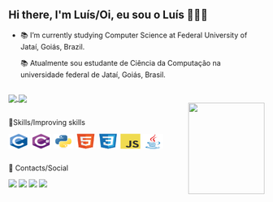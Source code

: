## Hi there, I'm Luís/Oi, eu sou o Luís 👋😁😊



- 📚 I’m currently studying Computer Science at Federal University of Jataí, Goiás, Brazil.

  📚 Atualmente sou estudante de Ciência da Computação na universidade federal de Jataí, Goiás, Brasil.


##


<a href="https://github.com/Schneiderss?tab=repositories">
  <img height=200 align="center" src="https://github-readme-stats.vercel.app/api?username=Schneiderss&theme=blue_navy" />
</a>
<a href="https://github.com/Schneiderss?tab=repositories">
  <img height=200 align="center" src="https://github-readme-stats.vercel.app/api/top-langs?username=Schneiderss&layout=donut&langs_count=8&card_width=32&theme=blue_navy" />
</a>

<div>
    <img align="right" width="150" height="180" src="https://private-user-images.githubusercontent.com/167125378/336620774-87680f29-c001-47f2-a190-6a8ed91abf0e.gif?jwt=eyJhbGciOiJIUzI1NiIsInR5cCI6IkpXVCJ9.eyJpc3MiOiJnaXRodWIuY29tIiwiYXVkIjoicmF3LmdpdGh1YnVzZXJjb250ZW50LmNvbSIsImtleSI6ImtleTUiLCJleHAiOjE3MTc1Mzg3MDgsIm5iZiI6MTcxNzUzODQwOCwicGF0aCI6Ii8xNjcxMjUzNzgvMzM2NjIwNzc0LTg3NjgwZjI5LWMwMDEtNDdmMi1hMTkwLTZhOGVkOTFhYmYwZS5naWY_WC1BbXotQWxnb3JpdGhtPUFXUzQtSE1BQy1TSEEyNTYmWC1BbXotQ3JlZGVudGlhbD1BS0lBVkNPRFlMU0E1M1BRSzRaQSUyRjIwMjQwNjA0JTJGdXMtZWFzdC0xJTJGczMlMkZhd3M0X3JlcXVlc3QmWC1BbXotRGF0ZT0yMDI0MDYwNFQyMjAwMDhaJlgtQW16LUV4cGlyZXM9MzAwJlgtQW16LVNpZ25hdHVyZT1hMDYwODViNmFmYmNiNDYzYjlhOWVjYTYzZjVlZDUyZTQ0ZmNiYTY2OTFhZDNlNzNkZDkwOWE0NGQ5ZTE4MDQ4JlgtQW16LVNpZ25lZEhlYWRlcnM9aG9zdCZhY3Rvcl9pZD0wJmtleV9pZD0wJnJlcG9faWQ9MCJ9.7061qsTGCHyztN8_mPHx1jqwQkhRciJaKzkcRbEMcyM">
</div>


##

🔨Skills/Improving skills
<div>
  <img align="center" height="30" width="40" src="https://github.com/devicons/devicon/blob/master/icons/c/c-original.svg">
  <img align="center" height="30" width="40" src="https://github.com/devicons/devicon/blob/master/icons/csharp/csharp-original.svg">
  <img align="center" height="30" width="40" src="https://github.com/devicons/devicon/blob/master/icons/python/python-original.svg">
  <img align="center" height="30" width="40" src="https://github.com/devicons/devicon/blob/master/icons/html5/html5-original.svg">
  <img align="center" height="30" width="40" src="https://github.com/devicons/devicon/blob/master/icons/css3/css3-original.svg">
  <img align="center" height="30" width="40" src="https://github.com/devicons/devicon/blob/master/icons/javascript/javascript-original.svg">
  <img align="center" height="30" width="40" src="https://github.com/devicons/devicon/blob/master/icons/java/java-original.svg">
</div>

##

📩 Contacts/Social

<div>
  <a href = "mailto:luisf.gschneiders@gmail.com"><img src="https://img.shields.io/badge/-Gmail-%23333?style=for-the-badge&logo=gmail&logoColor=white" target="_blank"></a>
  <a href="" target="_blank"><img src="https://img.shields.io/badge/-LinkedIn-%230077B5?style=for-the-badge&logo=linkedin&logoColor=white" target="_blank"></a>
  <a href="https://www.sololearn.com/pt/profile/31858166" target="_blank"><img src="https://img.shields.io/badge/-Sololearn-3a464b?style=for-the-badge&logo=Sololearn&logoColor=white" target="_blank"></a>
  <a href="https://github.com/Schneiderss" target="_blank"><img src="https://img.shields.io/badge/GitHub-100000?style=for-the-badge&logo=github&logoColor=white" target="_blank"></a>
</div>
